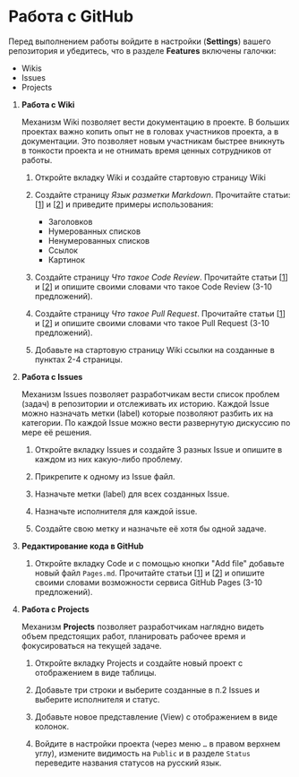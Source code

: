 # Работа с GitHub

Перед выполнением работы войдите в настройки (**Settings**) вашего репозитория и убедитесь, что в разделе **Features** включены галочки:

* Wikis
* Issues
* Projects

1. **Работа с Wiki**

    Механизм Wiki позволяет вести документацию в проекте. В больших проектах важно копить опыт не в головах участников проекта, а в документации. Это позволяет новым участникам быстрее вникнуть в тонкости проекта и не отнимать время ценных сотрудников от работы. 

    1. Откройте вкладку Wiki и создайте стартовую страницу Wiki
    
    1. Создайте страницу *Язык разметки Markdown*. Прочитайте статьи: [[1](https://lifehacker.ru/chto-takoe-markdown/)] и [[2](https://gist.github.com/Jekins/2bf2d0638163f1294637)] и приведите примеры использования:

        * Заголовков
        * Нумерованных списков
        * Ненумерованных списков
        * Ссылок
        * Картинок

    1. Создайте страницу *Что такое Code Review*. Прочитайте статьи [[1](https://habr.com/ru/post/489880/)] и [[2](https://habr.com/post/340550/)] и опишите своими словами что такое Code Review (3-10 предложений).

    1. Создайте страницу *Что такое Pull Request*. Прочитайте статьи [[1](https://habr.com/ru/post/598587/)] и [[2](https://rustycrate.ru/%D1%80%D1%83%D0%BA%D0%BE%D0%B2%D0%BE%D0%B4%D1%81%D1%82%D0%B2%D0%B0/2016/03/07/contributing.html)] и опишите своими словами что такое Pull Request (3-10 предложений).

    1. Добавьте на стартовую страницу Wiki ссылки на созданные в пунктах 2-4 страницы.

1. **Работа с Issues**

    Механизм Issues позволяет разработчикам вести список проблем (задач) в репозитории и отслеживать их историю. Каждой Issue можно назначать метки (label) которые позволяют разбить их на категории. По каждой Issue можно вести развернутую дискуссию по мере её решения.

    1. Откройте вкладку Issues и создайте 3 разных Issue и опишите в каждом из них какую-либо проблему.

    1. Прикрепите к одному из Issue файл.

    1. Назначьте метки (label) для всех созданных Issue.

    1. Назначьте исполнителя для каждой issue.

    1. Создайте свою метку и назначьте её хотя бы одной задаче.

1. **Редактирование кода в GitHub**

    1. Откройте вкладку Code и с помощью кнопки "Add file" добавьте новый файл `Pages.md`. Прочитайте статьи [[1](https://solvery.io/blog/ru/interesting/github-pages-chto-eto-i-kak-ispolzovat-instrukcziya-dlya-novichkov/)] и [[2](https://www.reg.ru/blog/poshagovaya-instruktsiya-kak-sdelat-besplatnyj-sajt-na-github-pages/)] и опишите своими словами возможности сервиса GitHub Pages  (3-10 предложений).


1. **Работа с Projects**

    Механизм **Projects** позволяет разработчикам наглядно видеть объем предстоящих работ, планировать рабочее время и фокусироваться на текущей задаче. 

    1. Откройте вкладку Projects и создайте новый проект с отображением в виде таблицы.

    1. Добавьте три строки и выберите созданные в п.2 Issues и выберите исполнителя и статус.

    1. Добавьте новое представление (View) с отображением в виде колонок.

    1. Войдите в настройки проекта (через меню `…` в правом верхнем углу), измените видимость на `Public` и в разделе `Status` переведите названия статусов на русский язык.
